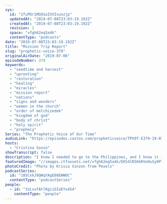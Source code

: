 ```yaml
---
sys:
  id: "2fuPDr1MG91oI5VIvunzjp"
  updatedAt: "2019-07-08T23:03:19.192Z"
  createdAt: "2019-07-08T23:03:19.192Z"
  revision: 1
  space: "vfgh62eq5a4k"
  contentType: "podcasts"
date: "2019-07-08T23:03:19.192Z"
title: "Mission Trip Report"
slug: "prophetic-voice-379"
originalAirDate: "2019-07-06"
episodeNumber: 379
keywords:
  - "seedtime and harvest"
  - "uprooting"
  - "restoration"
  - "healing"
  - "miracles"
  - "mission report"
  - "nations"
  - "signs and wonders"
  - "women in the church"
  - "order of melchizedek"
  - "kingdom of god"
  - "body of christ"
  - "holy spirit"
  - "prophecy"
Series: "The Prophetic Voice of Our Time"
audioLink: "https://episodes.castos.com/propheticvoice/TPVOT-E379-19-07-06-07-Mission-Trip-Report.mp3"
hosts:
  - "Cristina Sosso"
showTranscript: false
description: "I know I needed to go to the Philippines, and I know it is an awesome seed from us here in Texas as for the ministry and for our country. We need to sow these seeds to other nations. It was actually an emergency mission…"
featuredImage: "//images.ctfassets.net/vfgh62eq5a4k/EKS4lR5KkRVo9uSy9P1d4/d9f7dec58016375853b76f8926d1996d/asia-blue-blue-sky-902288.jpg"
photoCredit: "Photo by Krisia Vinzon from Pexels"
podcastSeries:
  id: "185CxkJ9QWqYAgE86EWWOC"
  contentType: "podcastSeries"
people:
  - id: "3zLvufAtlKgiiGIaEYs4S4"
    contentType: "people"
---
```

